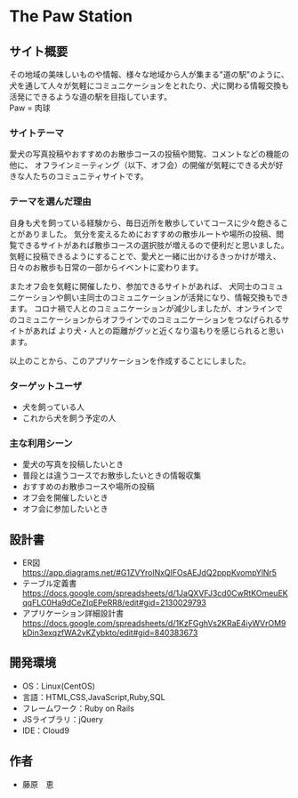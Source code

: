 # The Paw Station

## サイト概要
 その地域の美味しいものや情報、様々な地域から人が集まる"道の駅"のように、
犬を通して人々が気軽にコミュニケーションをとれたり、犬に関わる情報交換も活発にできるような道の駅を目指しています。<br>
Paw = 肉球

<!--アプリケーション完成後 Gif動画入れる-->

### サイトテーマ
 愛犬の写真投稿やおすすめのお散歩コースの投稿や閲覧、コメントなどの機能の他に、
オフラインミーティング（以下、オフ会）の開催が気軽にできる犬が好きな人たちのコミュニティサイトです。

### テーマを選んだ理由
 自身も犬を飼っている経験から、毎日近所を散歩していてコースに少々飽きることがありました。
気分を変えるためにおすすめの散歩ルートや場所の投稿、閲覧できるサイトがあれば散歩コースの選択肢が増えるので便利だと思いました。
気軽に投稿できるようにすることで、愛犬と一緒に出かけるきっかけが増え、日々のお散歩も日常の一部からイベントに変わります。

 またオフ会を気軽に開催したり、参加できるサイトがあれば、
犬同士のコミュニケーションや飼い主同士のコミュニケーションが活発になり、情報交換もできます。
コロナ禍で人とのコミュニケーションが減少しましたが、オンラインでのコミュニケーションからオフラインでのコミュニケーションをつなげられるサイトがあれば
より犬・人との距離がグッと近くなり温もりを感じられると思います。

以上のことから、このアプリケーションを作成することにしました。

### ターゲットユーザ
- 犬を飼っている人
- これから犬を飼う予定の人

### 主な利用シーン
- 愛犬の写真を投稿したいとき
- 普段とは違うコースでお散歩したいときの情報収集
- おすすめのお散歩コースや場所の投稿
- オフ会を開催したいとき
- オフ会に参加したいとき

<!--アプリケーション完成後 実装した機能の説明を入れる-->

<!--アプリケーション完成後 使用方法の説明入れる-->

## 設計書
- ER図
  https://app.diagrams.net/#G1ZVYrolNxQlFOsAEJdQ2pppKvompYlNr5
- テーブル定義書
  https://docs.google.com/spreadsheets/d/1JaQXVFJ3cd0CwRtKOmeuEKqqFLC0Ha9dCeZIqEPeRR8/edit#gid=2130029793
- アプリケーション詳細設計書
  https://docs.google.com/spreadsheets/d/1KzFGghVs2KRaE4iyWVrOM9kDin3exqzfWA2vKZybkto/edit#gid=840383673

## 開発環境
- OS：Linux(CentOS)
- 言語：HTML,CSS,JavaScript,Ruby,SQL
- フレームワーク：Ruby on Rails
- JSライブラリ：jQuery
- IDE：Cloud9

<!--## 使用素材-->
<!--- 現状まだ決まっていません-->

## 作者
- 藤原　恵
